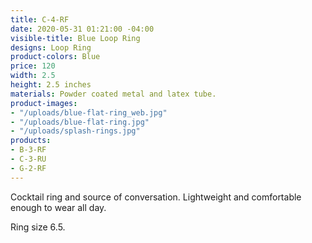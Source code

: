 ```yaml
---
title: C-4-RF
date: 2020-05-31 01:21:00 -04:00
visible-title: Blue Loop Ring
designs: Loop Ring
product-colors: Blue
price: 120
width: 2.5
height: 2.5 inches
materials: Powder coated metal and latex tube.
product-images:
- "/uploads/blue-flat-ring_web.jpg"
- "/uploads/blue-flat-ring.jpg"
- "/uploads/splash-rings.jpg"
products:
- B-3-RF
- C-3-RU
- G-2-RF
---
```


Cocktail ring and source of conversation. Lightweight and comfortable enough to wear all day.

Ring size 6.5.